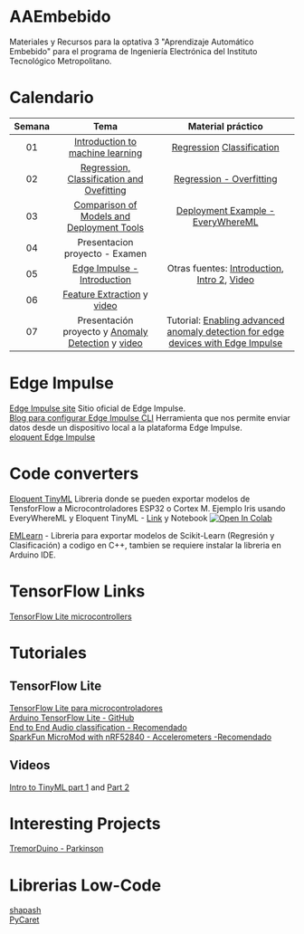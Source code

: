 # AAEmbebido
Materiales y Recursos para la optativa 3 "Aprendizaje Automático Embebido" para el programa de Ingeniería Electrónica del Instituto Tecnológico Metropolitano.
# Calendario
| Semana |                             Tema                              |                  Material práctico |
| :-----------: | :--------------------------------------------------------------: |:----------------------------------------------------------------------------------------------------------------------------: | 
|      01       |               [ Introduction to machine learning](https://github.com/cgl-itm/AAEmbebido/blob/main/Slides/00_Introduccion.pdf)               | [Regression](https://colab.research.google.com/github/tensorflow/docs-l10n/blob/master/site/es-419/tutorials/keras/regression.ipynb) [Classification](https://colab.research.google.com/github/skorch-dev/skorch/blob/master/notebooks/MNIST.ipynb)            | 
|      02       |               [Regression, Classification and Ovefitting](https://github.com/cgl-itm/AAEmbebido/blob/main/Slides/01_RegressionClassificationValidation.pdf)               | [Regression - Overfitting](https://github.com/cgl-itm/AAEmbebido/blob/main/Notebooks/01_Supervised_Learning_Regression_and_OverFitting.ipynb)            |  
|      03       |               [Comparison of Models and Deployment Tools](https://github.com/cgl-itm/AAEmbebido/blob/main/Slides/02_ComparisonModels_DeploymentTools.pdf)               | [Deployment Example - EveryWhereML](https://github.com/cgl-itm/AAEmbebido/blob/main/Notebooks/EveryWhereML_Example_Iris.ipynb)            | 
|      04       |    Presentacion proyecto - Examen       |  | 
|      05       |    [Edge Impulse - Introduction](https://www.youtube.com/watch?v=th2St_Qq2Co)     | Otras fuentes: [Introduction](https://tinyml.seas.harvard.edu/SciTinyML-22/assets/slides/Day2_01_Introduction-to-Edge-Impulse.pdf), [Intro 2](https://tinyml.seas.harvard.edu/EdgeMLUP-23/assets/slides/Future_of_EmbeddedML_ICTP_Workshop%20_Trieste_2023.pdf), [Video](https://www.coursera.org/lecture/introduction-to-embedded-machine-learning/getting-started-with-edge-impulse-Ahsv5) | 
|      06       |   [Feature Extraction](https://github.com/cgl-itm/AAEmbebido/blob/main/Slides/04_FeatureExtraction.pdf) y [video](https://www.youtube.com/watch?v=TeXwCsYCqbg)     |  | 
|      07       |    Presentación proyecto y [Anomaly Detection](https://github.com/cgl-itm/AAEmbebido/blob/main/Slides/04_FeatureExtraction.pdf) y [video](https://www.youtube.com/watch?v=TeXwCsYCqbg)     | Tutorial: [Enabling advanced anomaly detection for edge devices with Edge Impulse](https://www.youtube.com/watch?v=se9ZDBVKN1M) | 

# Edge Impulse
[Edge Impulse site](https://edgeimpulse.com/) Sitio oficial de Edge Impulse.<br>
[Blog para configurar Edge Impulse CLI](https://docs.edgeimpulse.com/docs/tools/edge-impulse-cli/cli-installation) Herramienta que nos permite enviar datos desde un dispositivo local a la plataforma Edge Impulse. <br>
[eloquent Edge Impulse](https://github.com/eloquentarduino/eloquent_edgeimpulse/tree/main)<br>

# Code converters
[Eloquent TinyML](https://github.com/eloquentarduino/EloquentTinyML) Libreria donde se pueden exportar modelos de TensforFlow a Microcontroladores ESP32 o Cortex M. Ejemplo Iris usando EveryWhereML y Eloquent TinyML - [Link](https://eloquentarduino.com/posts/tensorflow-lite-tinyml-esp32) y Notebook <a target="_blank" href="https://colab.research.google.com/gist/eloquentarduino/e678a2bd3b21b219283b3b36b9965f5d/train-tensorflow-model-for-arduino.ipynb">
  <img src="https://colab.research.google.com/assets/colab-badge.svg" alt="Open In Colab"/>
</a>

[EMLearn](https://github.com/emlearn/emlearn) - Libreria para exportar modelos de Scikit-Learn (Regresión y Clasificación) a codigo en C++, tambien se requiere instalar la libreria en Arduino IDE. <br>

# TensorFlow Links
[TensorFlow Lite microcontrollers](https://www.tensorflow.org/lite/microcontrollers) <br>


# Tutoriales
## TensorFlow Lite
[TensorFlow Lite para microcontroladores](https://www.tensorflow.org/lite/microcontrollers) <br>
[Arduino TensorFlow Lite - GitHub](https://github.com/arduino/ArduinoTensorFlowLiteTutorials/tree/master) <br>
[End to End Audio classification - Recomendado](https://blog.tensorflow.org/2021/09/TinyML-Audio-for-everyone.html) <br>
[SparkFun MicroMod with nRF52840 - Accelerometers -Recomendado](https://github.com/edgeimpulse/example-SparkFun-MicroMod-nRF52840)

## Videos
[Intro to TinyML part 1](https://www.youtube.com/watch?v=BzzqYNYOcWc) and [Part 2](https://www.youtube.com/watch?v=dU01M61RW8s) <br>

# Interesting Projects
[TremorDuino - Parkinson](https://hackaday.io/project/191145-tremor-duino)

# Librerias Low-Code
[shapash](https://github.com/MAIF/shapash) <br>
[PyCaret](https://github.com/pycaret/pycaret)
